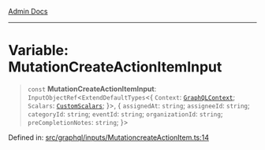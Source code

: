 [Admin Docs](/)

***

# Variable: MutationCreateActionItemInput

> `const` **MutationCreateActionItemInput**: `InputObjectRef`\<`ExtendDefaultTypes`\<\{ `Context`: [`GraphQLContext`](../../../context/type-aliases/GraphQLContext.md); `Scalars`: [`CustomScalars`](../../../scalars/type-aliases/CustomScalars.md); \}\>, \{ `assignedAt`: `string`; `assigneeId`: `string`; `categoryId`: `string`; `eventId`: `string`; `organizationId`: `string`; `preCompletionNotes`: `string`; \}\>

Defined in: [src/graphql/inputs/MutationcreateActionItem.ts:14](https://github.com/NishantSinghhhhh/talawa-api/blob/f689e29732f10b6ae99c0bb4da8790277c8377f0/src/graphql/inputs/MutationcreateActionItem.ts#L14)
